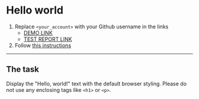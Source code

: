 # Hello world
1. Replace `<your_account>` with your Github username in the links
    - [DEMO LINK](https://<yurasokal>.github.io/layout_hello-world/) <br>
    - [TEST REPORT LINK](https://<yurasokal>.github.io/layout_hello-world/report/html_report/)
2. Follow [this instructions](https://mate-academy.github.io/layout_task-guideline/)
___

## The task
Display the "Hello, world!" text with the default browser styling. Please do not
use any enclosing tags like `<h1>` or `<p>`.
